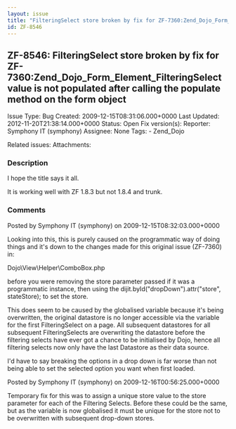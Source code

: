 ```yaml
---
layout: issue
title: "FilteringSelect store broken by fix for ZF-7360:Zend_Dojo_Form_Element_FilteringSelect value is not populated after calling the populate method on the form object"
id: ZF-8546
---
```


ZF-8546: FilteringSelect store broken by fix for ZF-7360:Zend\_Dojo\_Form\_Element\_FilteringSelect value is not populated after calling the populate method on the form object
-------------------------------------------------------------------------------------------------------------------------------------------------------------------------------

 Issue Type: Bug Created: 2009-12-15T08:31:06.000+0000 Last Updated: 2012-11-20T21:38:14.000+0000 Status: Open Fix version(s): 
 Reporter:  Symphony IT (symphony)  Assignee:  None  Tags: - Zend\_Dojo
 
 Related issues: 
 Attachments: 
### Description

I hope the title says it all.

It is working well with ZF 1.8.3 but not 1.8.4 and trunk.

 

 

### Comments

Posted by Symphony IT (symphony) on 2009-12-15T08:32:03.000+0000

Looking into this, this is purely caused on the programmatic way of doing things and it's down to the changes made for this original issue (ZF-7360) in:

Dojo\\View\\Helper\\ComboBox.php

before you were removing the store parameter passed if it was a programmatic instance, then using the dijit.byId("dropDown").attr("store", stateStore); to set the store.

This does seem to be caused by the globalised variable because it's being overwritten, the original datastore is no longer accessible via the variable for the first FilteringSelect on a page. All subsequent datastores for all subsequent FilteringSelects are overwriting the datastore before the filtering selects have ever got a chance to be initialised by Dojo, hence all filtering selects now only have the last Datastore as their data source.

I'd have to say breaking the options in a drop down is far worse than not being able to set the selected option you want when first loaded.

 

 

Posted by Symphony IT (symphony) on 2009-12-16T00:56:25.000+0000

Temporary fix for this was to assign a unique store value to the store parameter for each of the Filtering Selects. Before these could be the same, but as the variable is now globalised it must be unique for the store not to be overwritten with subsequent drop-down stores.

 

 